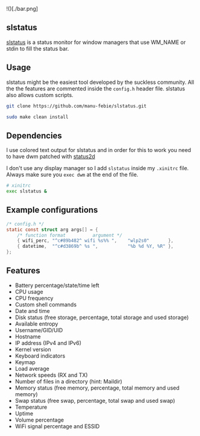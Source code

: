 !()[./bar.png]

slstatus
---
[slstatus](https://tools.suckless.org/slstatus/) is a status monitor for window managers that use WM_NAME or stdin to fill the status bar.

Usage
--------
slstatus might be the easiest tool developed by the suckless community. All the the features are commented inside the `config.h` header file. slstatus also allows custom scripts. 

```bash
git clone https://github.com/manu-febie/slstatus.git
```

```bash
sudo make clean install
```
Dependencies
---

I use colored text output for slstatus and in order for this to work you need to have dwm patched with [status2d](https://dwm.suckless.org/patches/status2d/dwm-status2d-20200508-60bb3df.diff)

I don't use any display manager so I add `slstatus` inside my `.xinitrc` file. Always make sure you `exec dwm` at the end of the file.

```bash
# xinitrc
exec slstatus &
```

Example configurations
--------
```c 
/* config.h */
static const struct arg args[] = {
	/* function format          argument */
	{ wifi_perc, "^c#89b482^ wifi %s%% ",    "wlp2s0"       },
	{ datetime,  "^c#d3869b^ %s ",           "%b %d %Y, %R" },
};
```


Features
--------
- Battery percentage/state/time left
- CPU usage
- CPU frequency
- Custom shell commands
- Date and time
- Disk status (free storage, percentage, total storage and used storage)
- Available entropy
- Username/GID/UID
- Hostname
- IP address (IPv4 and IPv6)
- Kernel version
- Keyboard indicators
- Keymap
- Load average
- Network speeds (RX and TX)
- Number of files in a directory (hint: Maildir)
- Memory status (free memory, percentage, total memory and used memory)
- Swap status (free swap, percentage, total swap and used swap)
- Temperature
- Uptime
- Volume percentage
- WiFi signal percentage and ESSID


